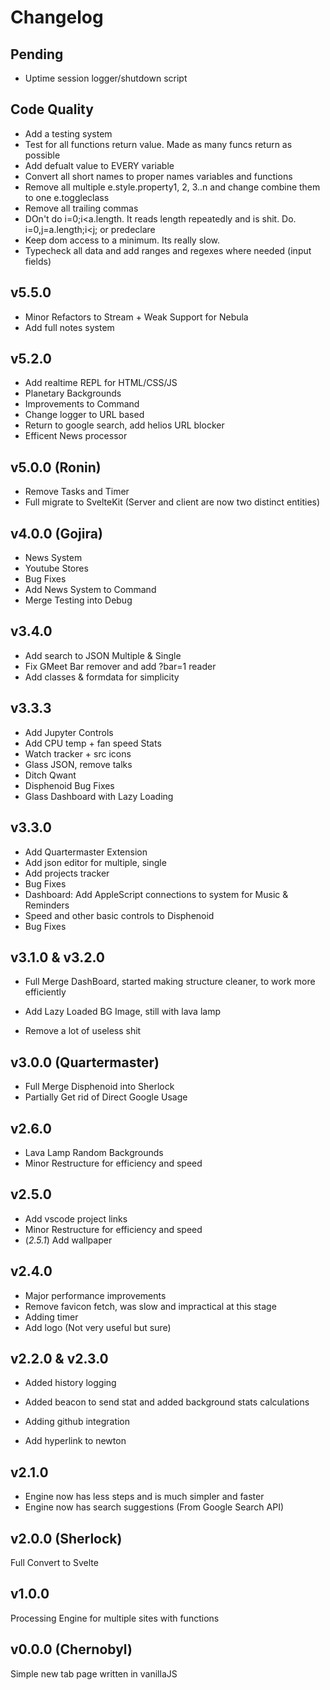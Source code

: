 # Changelog

## Pending
- Uptime session logger/shutdown script

## Code Quality
- Add a testing system
- Test for all functions return value. Made as many funcs return as possible
- Add defualt value to EVERY variable
- Convert all short names to proper names variables and functions
- Remove all multiple e.style.property1, 2, 3..n and change combine them to one e.toggleclass
- Remove all trailing commas
- DOn't do i=0;i<a.length. It reads length repeatedly and is shit. Do. i=0,j=a.length;i<j; or predeclare
- Keep dom access to a minimum. Its really slow.
- Typecheck all data and add ranges and regexes where needed (input fields)

## v5.5.0
- Minor Refactors to Stream + Weak Support for Nebula
- Add full notes system

## v5.2.0
- Add realtime REPL for HTML/CSS/JS
- Planetary Backgrounds
- Improvements to Command
- Change logger to URL based
- Return to google search, add helios URL blocker
- Efficent News processor


## v5.0.0 (Ronin)
- Remove Tasks and Timer
- Full migrate to SvelteKit (Server and client are now two distinct entities)


## v4.0.0 (Gojira)
- News System
- Youtube Stores
- Bug Fixes
- Add News System to Command
- Merge Testing into Debug


## v3.4.0

- Add search to JSON Multiple & Single
- Fix GMeet Bar remover and add ?bar=1 reader
- Add classes & formdata for simplicity


## v3.3.3

- Add Jupyter Controls
- Add CPU temp + fan speed Stats
- Watch tracker + src icons
- Glass JSON, remove talks
- Ditch Qwant
- Disphenoid Bug Fixes
- Glass Dashboard with Lazy Loading


## v3.3.0

- Add Quartermaster Extension
- Add json editor for multiple, single
- Add projects tracker
- Bug Fixes
- Dashboard: Add AppleScript connections to system for Music & Reminders
- Speed and other basic controls to Disphenoid
- Bug Fixes


## v3.1.0 & v3.2.0

- Full Merge DashBoard, started making structure cleaner, to work more efficiently

- Add Lazy Loaded BG Image, still with lava lamp
- Remove a lot of useless shit


## v3.0.0 (Quartermaster)

- Full Merge Disphenoid into Sherlock
- Partially Get rid of Direct Google Usage


## v2.6.0

- Lava Lamp Random Backgrounds
- Minor Restructure for efficiency and speed


## v2.5.0

- Add vscode project links
- Minor Restructure for efficiency and speed
- (*2.5.1*) Add wallpaper


## v2.4.0

- Major performance improvements
- Remove favicon fetch, was slow and impractical at this stage
- Adding timer
- Add logo (Not very useful but sure)


## v2.2.0 & v2.3.0

- Added history logging
- Added beacon to send stat and added background stats calculations

- Adding github integration
- Add hyperlink to newton


## v2.1.0

- Engine now has less steps and is much simpler and faster
- Engine now has search suggestions (From Google Search API)


## v2.0.0 (Sherlock)

Full Convert to Svelte


## v1.0.0

Processing Engine for multiple sites with functions


## v0.0.0 (Chernobyl)

Simple new tab page written in vanillaJS